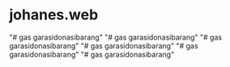 # johanes.web
"# gas garasidonasibarang" 
"# gas garasidonasibarang" 
"# gas garasidonasibarang" 
"# gas garasidonasibarang" 
"# gas garasidonasibarang" 
"# gas garasidonasibarang" 
